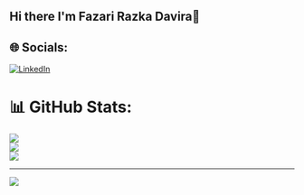 ## Hi there I'm Fazari Razka Davira👋

<!--
**fazarirazkaa/fazarirazkaa** is a ✨ _special_ ✨ repository because its `README.md` (this file) appears on your GitHub profile.

Here are some ideas to get you started:

- 🔭 I’m currently working on ...
- 🌱 I’m currently learning ...
- 👯 I’m looking to collaborate on ...
- 🤔 I’m looking for help with ...
- 💬 Ask me about ...
- 📫 How to reach me: ...
- 😄 Pronouns: ...
- ⚡ Fun fact: ...
-->


## 🌐 Socials:
[![LinkedIn](https://img.shields.io/badge/LinkedIn-%230077B5.svg?logo=linkedin&logoColor=white)]([https://www.linkedin.com/in/fazari-razka-davira-999828334]) 

# 📊 GitHub Stats:
![](https://github-readme-stats.vercel.app/api?username=fazarirazkaa&theme=dark&hide_border=false&include_all_commits=true&count_private=false)<br/>
![](https://nirzak-streak-stats.vercel.app/?user=fazarirazkaa&theme=dark&hide_border=false)<br/>
![](https://github-readme-stats.vercel.app/api/top-langs/?username=fazarirazkaa&theme=dark&hide_border=false&include_all_commits=true&count_private=false&layout=compact)

---
[![](https://visitcount.itsvg.in/api?id=fazarirazkaa&icon=0&color=0)](https://visitcount.itsvg.in)

